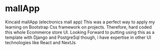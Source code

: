 # mallApp
Kincaid mallApp (electronics mall app)
This was a perfect way to apply my learning on Bootstrap Css framework on projects.
Therefore,  hard coded this whole Ecommerce store UI.
Looking Forward to putting using this as a template with Django and PostgreSql though, i have expertise in other UI technologies like React and NextJs
